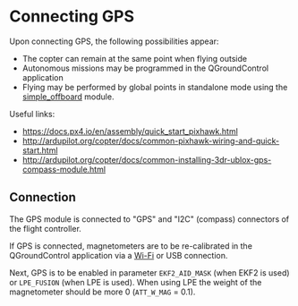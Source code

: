 Connecting GPS
==

Upon connecting GPS, the following possibilities appear:

* The copter can remain at the same point when flying outside
* Autonomous missions may be programmed in the QGroundControl application
* Flying may be performed by global points in standalone mode using the [simple_offboard](simple_offboard.md) module.

Useful links:

* https://docs.px4.io/en/assembly/quick_start_pixhawk.html
* http://ardupilot.org/copter/docs/common-pixhawk-wiring-and-quick-start.html
* http://ardupilot.org/copter/docs/common-installing-3dr-ublox-gps-compass-module.html

Connection
---

The GPS module is connected to "GPS" and "I2C" (compass) connectors of the flight controller.

If GPS is connected, magnetometers are to be re-calibrated in the QGroundControl application via a [Wi-Fi](wifi.md) or USB connection.

Next, GPS is to be enabled in parameter `EKF2_AID_MASK` (when EKF2 is used) or `LPE_FUSION` (when LPE is used). When using LPE the weight of the magnetometer should be more 0 (`ATT_W_MAG` = 0.1).
